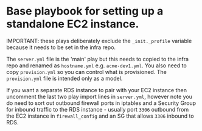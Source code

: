 # Base playbook for setting up a standalone EC2 instance.
IMPORTANT: these plays deliberately exclude the `_init._profile` variable because it needs to be set in the infra repo.

The `server.yml` file is the 'main' play but this needs to copied to the infra repo and renamed as `hostname.yml` e.g. `acme-dev1.yml`.  You also need to copy `provision.yml` so you can control what is provisioned. The `provision.yml` file is intended only as a model.

If you want a separate RDS instance to pair with your EC2 instance then uncomment the last two play import lines in `server.yml`, however note you do need to sort out outbound firewall ports in iptables and a Security Group for inbound traffic to the RDS instance - usually port `3306` outbound from the EC2 instance in `firewall_config` and an SG that allows `3306` inbound to RDS.
